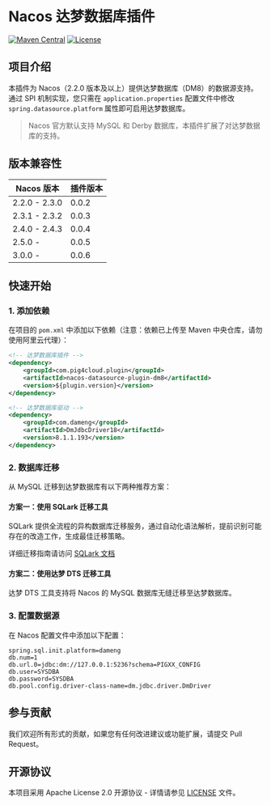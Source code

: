 # Nacos 达梦数据库插件

[![Maven Central](https://img.shields.io/maven-central/v/com.pig4cloud.plugin/nacos-datasource-plugin-dm8.svg?style=flat-square)](https://maven.badges.herokuapp.com/maven-central/com.pig4cloud.plugin/nacos-datasource-plugin-dm8)
[![License](https://img.shields.io/badge/License-Apache%202.0-blue.svg)](https://opensource.org/licenses/Apache-2.0)

## 项目介绍

本插件为 Nacos（2.2.0 版本及以上）提供达梦数据库（DM8）的数据源支持。通过 SPI 机制实现，您只需在 `application.properties` 配置文件中修改 `spring.datasource.platform` 属性即可启用达梦数据库。

> Nacos 官方默认支持 MySQL 和 Derby 数据库，本插件扩展了对达梦数据库的支持。

## 版本兼容性

| Nacos 版本    | 插件版本 |
|--------------|---------|
| 2.2.0 - 2.3.0 | 0.0.2   |
| 2.3.1 - 2.3.2 | 0.0.3   |
| 2.4.0 - 2.4.3 | 0.0.4   |
| 2.5.0 -       | 0.0.5   |
| 3.0.0 -       | 0.0.6   |

## 快速开始

### 1. 添加依赖

在项目的 `pom.xml` 中添加以下依赖（注意：依赖已上传至 Maven 中央仓库，请勿使用阿里云代理）：

```xml
<!-- 达梦数据库插件 -->
<dependency>
    <groupId>com.pig4cloud.plugin</groupId>
    <artifactId>nacos-datasource-plugin-dm8</artifactId>
    <version>${plugin.version}</version>
</dependency>

<!-- 达梦数据库驱动 -->
<dependency>
    <groupId>com.dameng</groupId>
    <artifactId>DmJdbcDriver18</artifactId>
    <version>8.1.1.193</version>
</dependency>
```

### 2. 数据库迁移

从 MySQL 迁移到达梦数据库有以下两种推荐方案：

#### 方案一：使用 SQLark 迁移工具
SQLark 提供全流程的异构数据库迁移服务，通过自动化语法解析，提前识别可能存在的改造工作，生成最佳迁移策略。

详细迁移指南请访问 [SQLark 文档](https://www.sqlark.com/docs/zh/v1/data-migration/overview.html)

#### 方案二：使用达梦 DTS 迁移工具
达梦 DTS 工具支持将 Nacos 的 MySQL 数据库无缝迁移至达梦数据库。

### 3. 配置数据源

在 Nacos 配置文件中添加以下配置：

```properties
spring.sql.init.platform=dameng
db.num=1
db.url.0=jdbc:dm://127.0.0.1:5236?schema=PIGXX_CONFIG
db.user=SYSDBA
db.password=SYSDBA
db.pool.config.driver-class-name=dm.jdbc.driver.DmDriver
```

## 参与贡献

我们欢迎所有形式的贡献，如果您有任何改进建议或功能扩展，请提交 Pull Request。

## 开源协议

本项目采用 Apache License 2.0 开源协议 - 详情请参见 [LICENSE](LICENSE) 文件。
